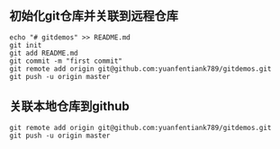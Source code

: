 ## 初始化git仓库并关联到远程仓库
```
echo "# gitdemos" >> README.md
git init
git add README.md
git commit -m "first commit"
git remote add origin git@github.com:yuanfentiank789/gitdemos.git
git push -u origin master
```

## 关联本地仓库到github
```
git remote add origin git@github.com:yuanfentiank789/gitdemos.git
git push -u origin master
```